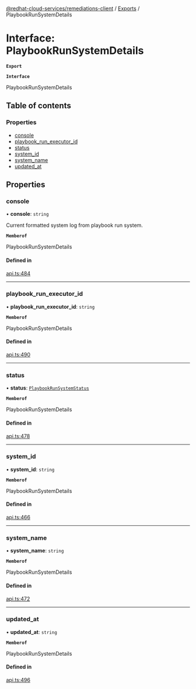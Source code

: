 [@redhat-cloud-services/remediations-client](../README.md) / [Exports](../modules.md) / PlaybookRunSystemDetails

# Interface: PlaybookRunSystemDetails

**`Export`**

**`Interface`**

PlaybookRunSystemDetails

## Table of contents

### Properties

- [console](PlaybookRunSystemDetails.md#console)
- [playbook\_run\_executor\_id](PlaybookRunSystemDetails.md#playbook_run_executor_id)
- [status](PlaybookRunSystemDetails.md#status)
- [system\_id](PlaybookRunSystemDetails.md#system_id)
- [system\_name](PlaybookRunSystemDetails.md#system_name)
- [updated\_at](PlaybookRunSystemDetails.md#updated_at)

## Properties

### console

• **console**: `string`

Current formatted system log from playbook run system.

**`Memberof`**

PlaybookRunSystemDetails

#### Defined in

[api.ts:484](https://github.com/RedHatInsights/javascript-clients/blob/master/packages/remediations/api.ts#L484)

___

### playbook\_run\_executor\_id

• **playbook\_run\_executor\_id**: `string`

**`Memberof`**

PlaybookRunSystemDetails

#### Defined in

[api.ts:490](https://github.com/RedHatInsights/javascript-clients/blob/master/packages/remediations/api.ts#L490)

___

### status

• **status**: [`PlaybookRunSystemStatus`](../enums/PlaybookRunSystemStatus.md)

**`Memberof`**

PlaybookRunSystemDetails

#### Defined in

[api.ts:478](https://github.com/RedHatInsights/javascript-clients/blob/master/packages/remediations/api.ts#L478)

___

### system\_id

• **system\_id**: `string`

**`Memberof`**

PlaybookRunSystemDetails

#### Defined in

[api.ts:466](https://github.com/RedHatInsights/javascript-clients/blob/master/packages/remediations/api.ts#L466)

___

### system\_name

• **system\_name**: `string`

**`Memberof`**

PlaybookRunSystemDetails

#### Defined in

[api.ts:472](https://github.com/RedHatInsights/javascript-clients/blob/master/packages/remediations/api.ts#L472)

___

### updated\_at

• **updated\_at**: `string`

**`Memberof`**

PlaybookRunSystemDetails

#### Defined in

[api.ts:496](https://github.com/RedHatInsights/javascript-clients/blob/master/packages/remediations/api.ts#L496)
